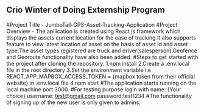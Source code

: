 ## Crio Winter of Doing Externship Program ##
 #Project Title -    JumboTail-GPS-Asset-Tracking-Application 
 #Project Overview - The apllication is created using React js framework which displays the assets current location for the ease of tracking.It also supports feature to view 
                     latest location of asset on the basis of asset id and asset type.The asset types registered are truck and driver(salesperson).Geofence and Georoute
                     functionality have also been added.
 #Steps to get started with the project after cloning the repository.
   1.npm install 
   2.Create a .env.local file in the root directory 
   3.Set the environment variable i.e REACT_APP_MAPBOX_ACCESS_TOKEN = {mapbox token from their official website} in .env.local file
   4.npm start
 #The application starts running on the local machine port 3000.
 #For testing purpose login with
   name: {Your choice}
   username: test@gmail.com
   password:test1234
 #The functionality of signing up of the new user is only given to admins.   
